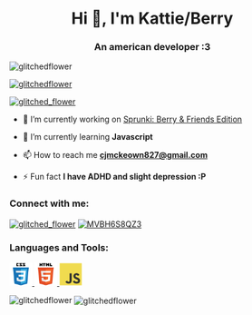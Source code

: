 <h1 align="center">Hi 👋, I'm Kattie/Berry</h1>
<h3 align="center">An american developer :3</h3>

<p align="left"> <img src="https://komarev.com/ghpvc/?username=glitchedflower&label=Profile%20views&color=0e75b6&style=flat" alt="glitchedflower" /> </p>

<p align="left"> <a href="https://github.com/ryo-ma/github-profile-trophy"><img src="https://github-profile-trophy.vercel.app/?username=glitchedflower" alt="glitchedflower" /></a> </p>

<p align="left"> <a href="https://twitter.com/glitched_flower" target="blank"><img src="https://img.shields.io/twitter/follow/glitched_flower?logo=twitter&style=for-the-badge" alt="glitched_flower" /></a> </p>

- 🔭 I’m currently working on [Sprunki: Berry & Friends Edition](https://scratch.mit.edu/projects/1106034835)

- 🌱 I’m currently learning **Javascript**

- 📫 How to reach me **cjmckeown827@gmail.com**

- ⚡ Fun fact **I have ADHD and slight depression :P**

<h3 align="left">Connect with me:</h3>
<p align="left">
<a href="https://twitter.com/glitched_flower" target="blank"><img align="center" src="https://raw.githubusercontent.com/rahuldkjain/github-profile-readme-generator/master/src/images/icons/Social/twitter.svg" alt="glitched_flower" height="30" width="40" /></a>
<a href="https://discord.gg/MVBH6S8QZ3" target="blank"><img align="center" src="https://raw.githubusercontent.com/rahuldkjain/github-profile-readme-generator/master/src/images/icons/Social/discord.svg" alt="MVBH6S8QZ3" height="30" width="40" /></a>
</p>

<h3 align="left">Languages and Tools:</h3>
<p align="left"> <a href="https://www.w3schools.com/css/" target="_blank" rel="noreferrer"> <img src="https://raw.githubusercontent.com/devicons/devicon/master/icons/css3/css3-original-wordmark.svg" alt="css3" width="40" height="40"/> </a> <a href="https://www.w3.org/html/" target="_blank" rel="noreferrer"> <img src="https://raw.githubusercontent.com/devicons/devicon/master/icons/html5/html5-original-wordmark.svg" alt="html5" width="40" height="40"/> </a> <a href="https://developer.mozilla.org/en-US/docs/Web/JavaScript" target="_blank" rel="noreferrer"> <img src="https://raw.githubusercontent.com/devicons/devicon/master/icons/javascript/javascript-original.svg" alt="javascript" width="40" height="40"/> </a> </p>

<p><img align="left" src="https://github-readme-stats.vercel.app/api/top-langs?username=glitchedflower&show_icons=true&locale=en&layout=compact" alt="glitchedflower" /></p>

<p>&nbsp;<img align="center" src="https://github-readme-stats.vercel.app/api?username=glitchedflower&show_icons=true&locale=en" alt="glitchedflower" /></p>
